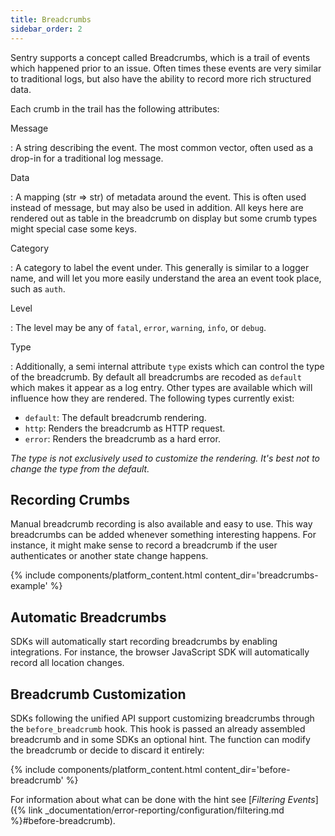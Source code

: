```yaml
---
title: Breadcrumbs
sidebar_order: 2
---
```


Sentry supports a concept called Breadcrumbs, which is a trail of events which
happened prior to an issue. Often times these events are very similar to
traditional logs, but also have the ability to record more rich structured
data.

Each crumb in the trail has the following attributes:

Message

: A string describing the event. The most common vector, often used as a
  drop-in for a traditional log message.

Data

: A mapping (str => str) of metadata around the event. This is often used
  instead of message, but may also be used in addition.  All keys here are
  rendered out as table in the breadcrumb on display but some crumb types
  might special case some keys.

Category

: A category to label the event under. This generally is similar to a logger
  name, and will let you more easily understand the area an event took place,
  such as `auth`.

Level

: The level may be any of `fatal`, `error`, `warning`, `info`, or `debug`.

Type

: Additionally, a semi internal attribute `type` exists which can control the type
  of the breadcrumb.  By default all breadcrumbs are recoded as `default` which
  makes it appear as a log entry.  Other types are available which will
  influence how they are rendered.  The following types currently exist:

  * `default`: The default breadcrumb rendering.
  * `http`: Renders the breadcrumb as HTTP request.
  * `error`: Renders the breadcrumb as a hard error.

  _The type is not exclusively used to customize the rendering.  It's
  best not to change the type from the default._

## Recording Crumbs

Manual breadcrumb recording is also available and easy to use.  This way breadcrumbs
can be added whenever something interesting happens.  For instance, it might make sense
to record a breadcrumb if the user authenticates or another state change happens.

{% include components/platform_content.html content_dir='breadcrumbs-example' %}

## Automatic Breadcrumbs

SDKs will automatically start recording breadcrumbs by enabling integrations.  For instance,
the browser JavaScript SDK will automatically record all location changes.

## Breadcrumb Customization

SDKs following the unified API support customizing breadcrumbs through the `before_breadcrumb`
hook.  This hook is passed an already assembled breadcrumb and in some SDKs an optional
hint.  The function can modify the breadcrumb or decide to discard it entirely:

{% include components/platform_content.html content_dir='before-breadcrumb' %}

For information about what can be done with the hint see [_Filtering Events_]({% link _documentation/error-reporting/configuration/filtering.md %}#before-breadcrumb).
